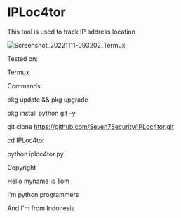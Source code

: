 # IPLoc4tor
This tool is used to track IP address location

![Screenshot_20221111-093202_Termux](https://user-images.githubusercontent.com/96038323/201249943-014d4a68-d986-4198-84e8-c19ed274612d.jpg)

Tested on:

Termux

Commands:

pkg update && pkg upgrade

pkg install python git -y

git clone https://github.com/Seven7Security/IPLoc4tor.git

cd IPLoc4tor

python iploc4tor.py

Copyright

Hello myname is Tom

I'm python programmers

And I'm from Indonesia
